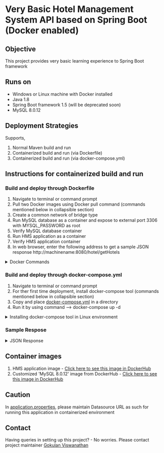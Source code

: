 # Very Basic Hotel Management System API based on Spring Boot (Docker enabled)

## Objective

This project provides very basic learning experience to Spring Boot framework

## Runs on

- Windows or Linux machine with Docker installed
- Java 1.8
- Spring Boot framework 1.5 (will be deprecated soon)
- MySQL 8.0.12

## Deployment Strategies

Supports,

1. Normal Maven build and run
2. Containerized build and run (via Dockerfile)
3. Containerized build and run (via docker-compose.yml)

## Instructions for containerized build and run

### Build and deploy through Dockerfile 

1. Navigate to terminal or command prompt
2. Pull two Docker images using Docker pull command (commands mentioned below in collapsible section)
3. Create a common network of bridge type
4. Run MySQL database as a container and expose to external port 3306 with MYSQL_PASSWORD as root
5. Verify MySQL database container
6. Run HMS application as a container
7. Verify HMS application container
8. In web browser, enter the following address to get a sample JSON response http://machinename:8080/hotel/getHotels

<details>
  <summary>Docker Commands</summary>

Below the handy commands to bring this application up in Linux distribution environment using Docker

```
// Docker login
docker login
```

```
// Pull HMS application image from DockerHub
docker pull gokulan90/spring-boot-hms:initial
```

```
// Pull MySQL 8.0.12 image from DockerHub
docker pull gokulan90/hms-mysql:initial
```

```
// Create an isolated bridge network
docker network create --driver bridge hms-network
```

```
// Run MySQL container 
docker container run --detach --name mysqldb -p3306:3306 --network hms-network -e MYSQL_ROOT_PASSWORD=root gokulan90/hms-mysql:initial
```

```
// List all the containers 
docker ps -a 
```

```
// Run HMS application container
docker container run --detach --name hms -p8080:8080 --network hms-network gokulan90/spring-boot-hms:initial
```

```
// Access contianer BASH 
docker exec -it <docker_container_id or container_name> bin/bash
```

```
// Access MySQL CLI 
mysql -uroot -proot
```

```
// Access container SH
docker exec -it <docker_container_id or container_name> sh
```

```
// Update apt-get library
apt-get update
```

```
// Install ping utility
apt-get install -y inetutils-ping
```

```
// Ping MySQL database container from HMS container
ping mysqldb
```

```
// Ping HMS application container from MySQL container
ping hms
```
</details>

### Build and deploy through docker-compose.yml

1. Navigate to terminal or command prompt
2. For ther first time deployment, install docker-compose tool (commands mentioned below in collapsible section)
3. Copy and place [docker-compose.yml](https://github.com/gokulanviswanathan/Spring-Boot-Hotel-Management-System/blob/master/docker-compose.yml) in a directory
4. Run it by using command --> docker-compose up -d

<details>
  <summary>Installing docker-compose tool in Linux environment</summary>

1. Type the commands in terminal (mentioned below).
2. Verify the installation by following command --> docker-compose version

```
sudo curl -L "https://github.com/docker/compose/releases/download/1.25.5/docker-compose-$(uname -s)-$(uname -m)" -o /usr/local/bin/docker-compose
sudo chmod +x /usr/local/bin/docker-compose
```
 </details>
 
### Sample Respose

<details>
  <summary>JSON Response</summary>
  
```
{
  "content": [
    {
      "id": "abc123",
      "name": "ABCXYZ",
      "city": "PQRS",
      "state": "XYZ"
    }
  ],
  "last": true,
  "totalPages": 1,
  "totalElements": 1,
  "first": true,
  "sort": null,
  "numberOfElements": 1,
  "size": 20,
  "number": 0
}
```

</details>

## Container images

1. HMS application image - [Click here to see this image in DockerHub](https://hub.docker.com/repository/registry-1.docker.io/gokulan90/spring-boot-hms/tags?page=1)
2. Customized 'MySQL 8.0.12' image from DockerHub - [Click here to see this image in DockerHub](https://hub.docker.com/repository/registry-1.docker.io/gokulan90/hms-mysql/tags?page=1)

## Caution

In [application.properties](https://github.com/gokulanviswanathan/Spring-Boot-Hotel-Management-System/blob/master/src/main/resources/application.properties), please maintain Datasource URL as such for running this application in containerized environment

## Contact

Having queries in setting up this project? - No worries. Please contact project maintainer [Gokulan Viswanathan](mailto:gokulan90@yahoo.com?subject=[GitHub]%20Source%20Spring%20Boot%20HMS)
